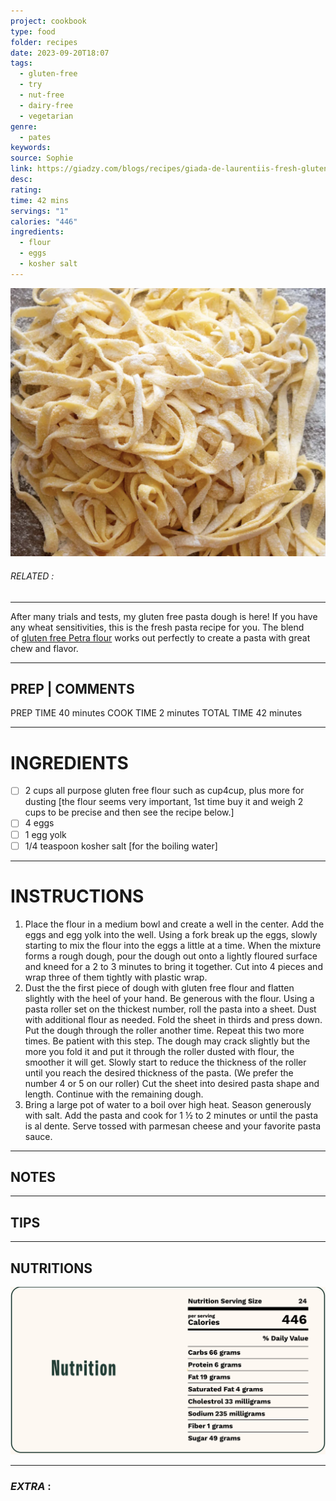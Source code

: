 ```yaml
---
project: cookbook
type: food
folder: recipes
date: 2023-09-20T18:07
tags:
  - gluten-free
  - try
  - nut-free
  - dairy-free
  - vegetarian
genre:
  - pates
keywords: 
source: Sophie
link: https://giadzy.com/blogs/recipes/giada-de-laurentiis-fresh-gluten-free-pasta
desc: 
rating: 
time: 42 mins
servings: "1"
calories: "446"
ingredients:
  - flour
  - eggs
  - kosher salt
---
```


![IMAGE](image_256.png)

###### *RELATED* : 
---
After many trials and tests, my gluten free pasta dough is here! If you have any wheat sensitivities, this is the fresh pasta recipe for you. The blend of [gluten free Petra flour](https://giadzy.com/products/petra-gluten-free-pasta-flour-2-2-lbs) works out perfectly to create a pasta with great chew and flavor.

---
## PREP | COMMENTS

PREP TIME 40 minutes
COOK TIME 2 minutes
TOTAL TIME 42 minutes

---
# INGREDIENTS

- [ ] 2 cups all purpose gluten free flour such as cup4cup, plus more for dusting [the flour seems very important, 1st time buy it and weigh 2 cups to be precise and then see the recipe below.]
- [ ] 4 eggs
- [ ] 1 egg yolk
- [ ] 1/4 teaspoon kosher salt [for the boiling water]

---
# INSTRUCTIONS

1. Place the flour in a medium bowl and create a well in the center. Add the eggs and egg yolk into the well. Using a fork break up the eggs, slowly starting to mix the flour into the eggs a little at a time. When the mixture forms a rough dough, pour the dough out onto a lightly floured surface and kneed for a 2 to 3 minutes to bring it together. Cut into 4 pieces and wrap three of them tightly with plastic wrap.
2. Dust the the first piece of dough with gluten free flour and flatten slightly with the heel of your hand. Be generous with the flour. Using a pasta roller set on the thickest number, roll the pasta into a sheet. Dust with additional flour as needed. Fold the sheet in thirds and press down. Put the dough through the roller another time. Repeat this two more times. Be patient with this step. The dough may crack slightly but the more you fold it and put it through the roller dusted with flour, the smoother it will get. Slowly start to reduce the thickness of the roller until you reach the desired thickness of the pasta. (We prefer the number 4 or 5 on our roller) Cut the sheet into desired pasta shape and length. Continue with the remaining dough.
3. Bring a large pot of water to a boil over high heat. Season generously with salt. Add the pasta and cook for 1 ½ to 2 minutes or until the pasta is al dente. Serve tossed with parmesan cheese and your favorite pasta sauce.

---
## NOTES



---
## TIPS



---
## NUTRITIONS

![IMAGE](image_257.png)


---
### *EXTRA* :




